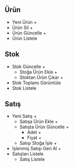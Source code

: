 ## Ürün
- Yeni Ürün +
- Ürün Sil  +
- Ürün Güncelle +
- Ürün Listele
## Stok
- Stok Güncelle +
  - Stoğa Ürün Ekle +
  - Stoktan Ürün Çıkar +
- Stok Toplamı Görüntüle
- Stok Listele
## Satış
- Yeni Satış +
  - Satışa Ürün Ekle +
  - Satışta Ürün Güncelle +
    - Adet +
    - Fiyat +
  - Satışı Stoğa İşle +
- İşlenmiş Satışı Geri Al +
- Satışları Listele
  - Satış Listele